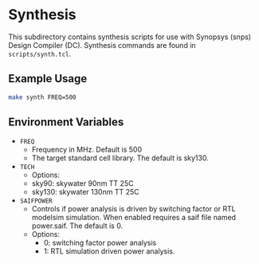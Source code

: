 # Synthesis

This subdirectory contains synthesis scripts for use with Synopsys
(snps) Design Compiler (DC).  Synthesis commands are found in
`scripts/synth.tcl`.

## Example Usage
```bash
make synth FREQ=500
```

## Environment Variables

- `FREQ`
  - Frequency in MHz.  Default is 500
  - The target standard cell library.  The default is sky130.
- `TECH`
	- Options:
    - sky90: skywater 90nm TT 25C
    - sky130: skywater 130nm TT 25C
- `SAIFPOWER`
  - Controls if power analysis is driven by switching factor or RTL modelsim simulation. When enabled requires a saif file named power.saif.  The default is 0.
  - Options:
    - 0: switching factor power analysis
    - 1: RTL simulation driven power analysis.

